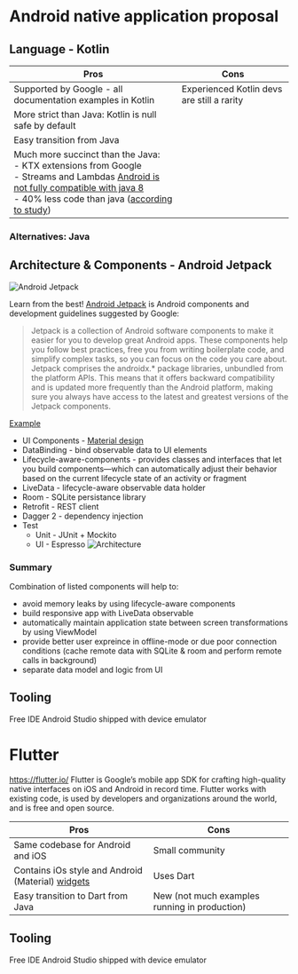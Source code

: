 # Android native application proposal

## Language  - Kotlin
Pros | Cons
------------ | -------------
Supported by Google - all documentation examples in Kotlin | Experienced Kotlin devs are still a rarity
More strict than Java: Kotlin is null safe by default | 
Easy transition from Java | 
Much more succinct than the Java:<br>  - KTX extensions from Google <br>  - Streams and Lambdas [Android is not fully compatible  with java 8](https://developer.android.com/studio/write/java8-support) <br> - 40% less code than java ([according to study](https://arxiv.org/pdf/1808.00025.pdf)) | 

### Alternatives: Java


## Architecture & Components - Android Jetpack

![Android Jetpack](http://tim4dev.com/wp-content/uploads/2018/05/Screen-Shot-2018-05-05-at-11.49.30-AMimage1.png)

Learn from the best! [Android Jetpack](https://developer.android.com/jetpack/) is Android components and development guidelines suggested by Google: 
> Jetpack is a collection of Android software components to make it easier for you to develop great Android apps. These components help you  follow best practices, free you from writing boilerplate code, and simplify complex tasks, so you can focus on the code you care about.
> Jetpack comprises the androidx.* package libraries, unbundled from the platform APIs. This means that it offers backward compatibility   and is updated more frequently than the Android platform, making sure you always have access to the latest and greatest versions of the Jetpack components.

[Example](https://github.com/googlesamples/android-sunflower)

* UI Components - [Material design](https://material.io/develop/android/)
* DataBinding - bind observable data to UI elements
* Lifecycle-aware-components - provides classes and interfaces that let you build components—which can automatically adjust their behavior based on the current lifecycle state of an activity or fragment
* LiveData - lifecycle-aware observable data holder
* Room - SQLite persistance library
* Retrofit - REST client
* Dagger 2 - dependency injection
* Test
  * Unit - JUnit + Mockito
  * UI - Espresso
![Architecture](https://developer.android.com/topic/libraries/architecture/images/final-architecture.png)
### Summary
Combination of listed components will help to:
 * avoid memory leaks by using lifecycle-aware components
 * build responsive app with LiveData observable
 * automatically maintain application state between screen transformations by using ViewModel
 * provide better user expreince in offline-mode or due poor connection conditions (cache remote data with SQLite & room and perform remote calls in background)
 * separate data model and logic from UI


## Tooling
Free IDE Android Studio shipped with device emulator

# Flutter
https://flutter.io/
Flutter is Google’s mobile app SDK for crafting high-quality native interfaces on iOS and Android in record time. Flutter works with existing code, is used by developers and organizations around the world, and is free and open source.

Pros | Cons
------------ | -------------
Same codebase for Android and iOS | Small community
Contains iOs style and Android (Material) [widgets](https://flutter.io/widgets/) | Uses Dart
Easy transition to Dart from Java | New (not much examples running in production)

## Tooling
Free IDE Android Studio shipped with device emulator
